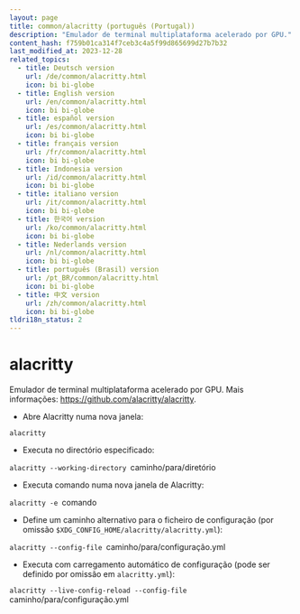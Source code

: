 ```yaml
---
layout: page
title: common/alacritty (português (Portugal))
description: "Emulador de terminal multiplataforma acelerado por GPU."
content_hash: f759b01ca314f7ceb3c4a5f99d865699d27b7b32
last_modified_at: 2023-12-28
related_topics:
  - title: Deutsch version
    url: /de/common/alacritty.html
    icon: bi bi-globe
  - title: English version
    url: /en/common/alacritty.html
    icon: bi bi-globe
  - title: español version
    url: /es/common/alacritty.html
    icon: bi bi-globe
  - title: français version
    url: /fr/common/alacritty.html
    icon: bi bi-globe
  - title: Indonesia version
    url: /id/common/alacritty.html
    icon: bi bi-globe
  - title: italiano version
    url: /it/common/alacritty.html
    icon: bi bi-globe
  - title: 한국어 version
    url: /ko/common/alacritty.html
    icon: bi bi-globe
  - title: Nederlands version
    url: /nl/common/alacritty.html
    icon: bi bi-globe
  - title: português (Brasil) version
    url: /pt_BR/common/alacritty.html
    icon: bi bi-globe
  - title: 中文 version
    url: /zh/common/alacritty.html
    icon: bi bi-globe
tldri18n_status: 2
---
```

# alacritty

Emulador de terminal multiplataforma acelerado por GPU.
Mais informações: <https://github.com/alacritty/alacritty>.

- Abre Alacritty numa nova janela:

`alacritty`

- Executa no directório especificado:

`alacritty --working-directory `<span class="tldr-var badge badge-pill bg-dark-lm bg-white-dm text-white-lm text-dark-dm font-weight-bold">caminho/para/diretório</span>

- Executa comando numa nova janela de Alacritty:

`alacritty -e `<span class="tldr-var badge badge-pill bg-dark-lm bg-white-dm text-white-lm text-dark-dm font-weight-bold">comando</span>

- Define um caminho alternativo para o ficheiro de configuração (por omissão `$XDG_CONFIG_HOME/alacritty/alacritty.yml`):

`alacritty --config-file `<span class="tldr-var badge badge-pill bg-dark-lm bg-white-dm text-white-lm text-dark-dm font-weight-bold">caminho/para/configuração.yml</span>

- Executa com carregamento automático de configuração (pode ser definido por omissão em `alacritty.yml`):

`alacritty --live-config-reload --config-file `<span class="tldr-var badge badge-pill bg-dark-lm bg-white-dm text-white-lm text-dark-dm font-weight-bold">caminho/para/configuração.yml</span>
